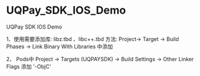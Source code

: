 # UQPay_SDK_IOS_Demo
UQPay SDK IOS Demo


1、使用需要添加库: libz.tbd 、libc++.tbd
方法: Project-> Target -> Build Phases -> Link Binary With Libraries 中添加

2、 Pods中 Project -> Targets (UQPAYSDK) -> Build Settings -> Other Linker Flags 添加 '-ObjC'

